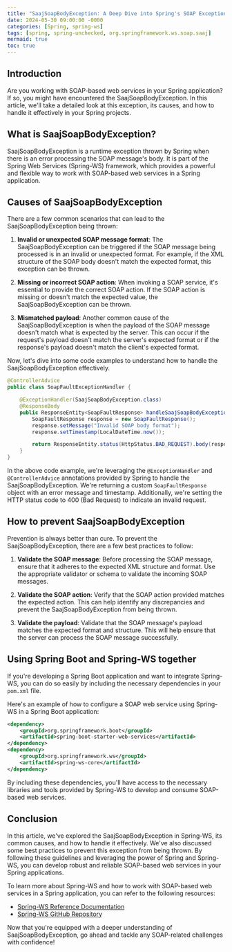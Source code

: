 ```yaml
---
title: "SaajSoapBodyException: A Deep Dive into Spring's SOAP Exception"
date: 2024-05-30 09:00:00 -0000
categories: [Spring, spring-ws]
tags: [spring, spring-unchecked, org.springframework.ws.soap.saaj]
mermaid: true
toc: true
---
```



## Introduction
Are you working with SOAP-based web services in your Spring application? If so, you might have encountered the SaajSoapBodyException. In this article, we'll take a detailed look at this exception, its causes, and how to handle it effectively in your Spring projects.

## What is SaajSoapBodyException?
SaajSoapBodyException is a runtime exception thrown by Spring when there is an error processing the SOAP message's body. It is part of the Spring Web Services (Spring-WS) framework, which provides a powerful and flexible way to work with SOAP-based web services in a Spring application.

## Causes of SaajSoapBodyException
There are a few common scenarios that can lead to the SaajSoapBodyException being thrown:

1. **Invalid or unexpected SOAP message format**: The SaajSoapBodyException can be triggered if the SOAP message being processed is in an invalid or unexpected format. For example, if the XML structure of the SOAP body doesn't match the expected format, this exception can be thrown.

2. **Missing or incorrect SOAP action**: When invoking a SOAP service, it's essential to provide the correct SOAP action. If the SOAP action is missing or doesn't match the expected value, the SaajSoapBodyException can be thrown.

3. **Mismatched payload**: Another common cause of the SaajSoapBodyException is when the payload of the SOAP message doesn't match what is expected by the server. This can occur if the request's payload doesn't match the server's expected format or if the response's payload doesn't match the client's expected format.

Now, let's dive into some code examples to understand how to handle the SaajSoapBodyException effectively.

```java
@ControllerAdvice
public class SoapFaultExceptionHandler {

    @ExceptionHandler(SaajSoapBodyException.class)
    @ResponseBody
    public ResponseEntity<SoapFaultResponse> handleSaajSoapBodyException(SaajSoapBodyException ex) {
        SoapFaultResponse response = new SoapFaultResponse();
        response.setMessage("Invalid SOAP body format");
        response.setTimestamp(LocalDateTime.now());

        return ResponseEntity.status(HttpStatus.BAD_REQUEST).body(response);
    }
}
```

In the above code example, we're leveraging the `@ExceptionHandler` and `@ControllerAdvice` annotations provided by Spring to handle the SaajSoapBodyException. We're returning a custom `SoapFaultResponse` object with an error message and timestamp. Additionally, we're setting the HTTP status code to 400 (Bad Request) to indicate an invalid request.

## How to prevent SaajSoapBodyException
Prevention is always better than cure. To prevent the SaajSoapBodyException, there are a few best practices to follow:

1. **Validate the SOAP message**: Before processing the SOAP message, ensure that it adheres to the expected XML structure and format. Use the appropriate validator or schema to validate the incoming SOAP messages.

2. **Validate the SOAP action**: Verify that the SOAP action provided matches the expected action. This can help identify any discrepancies and prevent the SaajSoapBodyException from being thrown.

3. **Validate the payload**: Validate that the SOAP message's payload matches the expected format and structure. This will help ensure that the server can process the SOAP message successfully.

## Using Spring Boot and Spring-WS together
If you're developing a Spring Boot application and want to integrate Spring-WS, you can do so easily by including the necessary dependencies in your `pom.xml` file.

Here's an example of how to configure a SOAP web service using Spring-WS in a Spring Boot application:

```xml
<dependency>
    <groupId>org.springframework.boot</groupId>
    <artifactId>spring-boot-starter-web-services</artifactId>
</dependency>
<dependency>
    <groupId>org.springframework.ws</groupId>
    <artifactId>spring-ws-core</artifactId>
</dependency>
```

By including these dependencies, you'll have access to the necessary libraries and tools provided by Spring-WS to develop and consume SOAP-based web services.

## Conclusion
In this article, we've explored the SaajSoapBodyException in Spring-WS, its common causes, and how to handle it effectively. We've also discussed some best practices to prevent this exception from being thrown. By following these guidelines and leveraging the power of Spring and Spring-WS, you can develop robust and reliable SOAP-based web services in your Spring applications.

To learn more about Spring-WS and how to work with SOAP-based web services in a Spring application, you can refer to the following resources:

- [Spring-WS Reference Documentation](https://docs.spring.io/spring-ws/docs/3.0.12.RELEASE/reference/)
- [Spring-WS GitHub Repository](https://github.com/spring-projects/spring-ws)

Now that you're equipped with a deeper understanding of SaajSoapBodyException, go ahead and tackle any SOAP-related challenges with confidence!